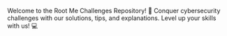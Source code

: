 Welcome to the Root Me Challenges Repository! 🚀 Conquer cybersecurity challenges with our solutions, tips, and explanations. Level up your skills with us! 💻

